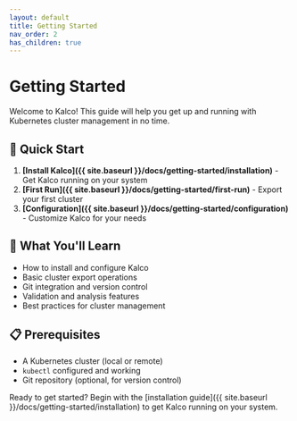 ```yaml
---
layout: default
title: Getting Started
nav_order: 2
has_children: true
---
```


# Getting Started

Welcome to Kalco! This guide will help you get up and running with Kubernetes cluster management in no time.

## 🚀 Quick Start

1. **[Install Kalco]({{ site.baseurl }}/docs/getting-started/installation)** - Get Kalco running on your system
2. **[First Run]({{ site.baseurl }}/docs/getting-started/first-run)** - Export your first cluster
3. **[Configuration]({{ site.baseurl }}/docs/getting-started/configuration)** - Customize Kalco for your needs

## 🎯 What You'll Learn

- How to install and configure Kalco
- Basic cluster export operations
- Git integration and version control
- Validation and analysis features
- Best practices for cluster management

## 📋 Prerequisites

- A Kubernetes cluster (local or remote)
- `kubectl` configured and working
- Git repository (optional, for version control)

Ready to get started? Begin with the [installation guide]({{ site.baseurl }}/docs/getting-started/installation) to get Kalco running on your system.
